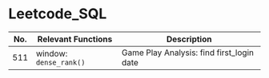 # Leetcode_SQL

| No.           | Relevant Functions |Description|
| ------------- | -----------------| -------------|
| 511 | window: `dense_rank()`  |Game Play Analysis: find first_login date|
